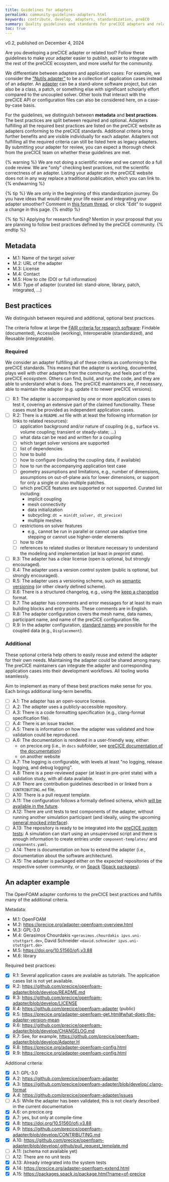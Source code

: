 ```yaml
---
title: Guidelines for adapters
permalink: community-guidelines-adapters.html
keywords: contribute, develop, adapters, standardization, preECO
summary: Quality guidelines and standards for preCICE adapters and related tools
toc: true
---
```


v0.2, published on December 4, 2024

Are you developing a preCICE adapter or related tool? Follow these guidelines to make your adapter easier to publish, easier to integrate with the rest of the preCICE ecosystem, and more useful for the community.

We differentiate between adapters and application cases: For example, we consider the ["Nutils adapter"](https://precice.org/adapter-nutils.html) to be a collection of application cases instead of an adapter. An [adapter](https://precice.org/couple-your-code-overview.html) can be a stand-alone software project, but can also be a class, a patch, or something else with significant scholarly effort compared to the uncoupled solver. Other tools that interact with the preCICE API or configuration files can also be considered here, on a case-by-case basis.

For the guidelines, we distinguish between **metadata** and **best practices**. The best practices are split between required and optional. Adapters fulfilling all the required best practices are listed on the preCICE website as adapters conforming to the preCICE standards. Additional criteria bring further benefits and are visible individually for each adapter. Adapters not fulfilling all the required criteria can still be listed here as legacy adapters. By submitting your adapter for review, you can expect a thorough check from the preCICE team on whether these guidelines are met.

{% warning %}
We are not doing a scientific review and we cannot do a full code review. We are "only" checking best practices, not the scientific correctness of an adapter. Listing your adapter on the preCICE website does not in any way replace a traditional publication, which you can link to.
{% endwarning %}

{% tip %}
We are only in the beginning of this standardization journey. Do you have ideas that would make your life easier and integrating your adapter smoother? Comment in [this forum thread](https://precice.discourse.group/t/2125), or click "Edit" to suggest a change in this page.
{% endtip  %}

{% tip %}
Applying for research funding? Mention in your proposal that you are planning to follow best practices defined by the preCICE community.
{% endtip  %}

## Metadata

- M.1: Name of the target solver
- M.2: URL of the adapter
- M.3: License
- M.4: Contact
- M.5: How to cite (DOI or full information)
- M.6: Type of adapter (curated list: stand-alone, library, patch, integrated, ...)

## Best practices

We distinguish between required and additional, optional best practices.

The criteria follow at large the [FAIR criteria for research software](https://doi.org/10.1038/s41597-022-01710-x): Findable (documented), Accessible (working), Interoperable (standardized), and Reusable (integratable).

### Required

We consider an adapter fulfilling all of these criteria as conforming to the preCICE standards. This means that the adapter is working, documented, plays well with other adapters from the community, and feels part of the preCICE ecosystem. Others can find, build, and run the code, and they are able to understand what is does. The preCICE maintainers are, if necessary, able to maintain the adapter (e.g. update it to newer preCICE versions).

- [ ] R.1: The adapter is accompanied by one or more application cases to test it, covering an extensive part of the claimed functionality. These cases must be provided as independent application cases.
- [ ] R.2: There is a `README.md` file with at least the following information (or links to related resources):
  - [ ] application background and/or nature of coupling (e.g., surface vs. volume coupling; transient or steady-state; ...)
  - [ ] what data can be read and written for a coupling
  - [ ] which target solver versions are supported
  - [ ] list of dependencies
  - [ ] how to build
  - [ ] how to configure (including the coupling data, if available)
  - [ ] how to run the accompanying application test case
  - [ ] geometry assumptions and limitations, e.g., number of dimensions, assumptions on out-of-plane axis for lower dimensions, or support for only a single or also multiple patches.
  - [ ] which preCICE features are supported or not supported. Curated list including:
    - implicit coupling
    - mesh connectivity
    - data initialization
    - subcycling: `dt = min(dt_solver, dt_precice)`
    - multiple meshes
  - [ ] restrictions on solver features
    - e.g., cannot be run in parallel or cannot use adaptive time stepping or cannot use higher-order elements
  - [ ] how to cite
  - [ ] references to related studies or literature necessary to understand the modeling and implementation (at least in preprint state).
- [ ] R.3: The adapter has a clear license (open is optional, but strongly encouraged).
- [ ] R.4: The adapter uses a version control system (public is optional, but strongly encouraged).
- [ ] R.5: The adapter uses a versioning scheme, such as [semantic versioning](https://semver.org/) (or other clearly defined scheme).
- [ ] R.6: There is a structured changelog, e.g., using the [keep a changelog](https://keepachangelog.com/) format.
- [ ] R.7: The adapter has comments and error messages for at least its main building blocks and entry points. These comments are in English.
- [ ] R.8: The adapter configuration covers the mesh name, data names, participant name, and name of the preCICE configuration file.
- [ ] R.9: In the adapter configuration, [standard names](community-contribute-to-precice.html#naming-conventions) are possible for the coupled data (e.g., `Displacement`).

### Additional

These optional criteria help others to easily reuse and extend the adapter for their own needs. Maintaining the adapter could be shared among many. The preCICE maintainers can integrate the adapter and corresponding application cases into their development workflows. All tooling works seamlessly.

Aim to implement as many of these best practices make sense for you. Each brings additional long-term benefits.

- [ ] A.1: The adapter has an open-source license.
- [ ] A.2: The adapter uses a publicly-accessible repository.
- [ ] A.3: There is a code formatting specification (e.g., clang-format specification file).
- [ ] A.4: There is an issue tracker.
- [ ] A.5: There is information on how the adapter was validated and how validation could be reproduced.
- [ ] A.6: The documentation is rendered in a user-friendly way, either:
  - on precice.org (i.e., in `docs` subfolder, see [preCICE documentation of the documentation](https://precice.org/docs-meta-overview.html))
  - on another website
- [ ] A.7: The logging is configurable, with levels at least "no logging, release logging, and debug logging".
- [ ] A.8: There is a peer-reviewed paper (at least in pre-print state) with a validation study, with all data available.
- [ ] A.9: There are contribution guidelines described in or linked from a `CONTRIBUTING.md` file.
- [ ] A.10: There is a pull request template.
- [ ] A.11: The configuration follows a formally defined schema, which [will be available in the future](https://github.com/precice/preeco-orga/issues/18).
- [ ] A.12: There are unit tests to test components of the adapter, without running another simulation participant (and ideally, using the upcoming [general mocked interface](https://github.com/precice/preeco-orga/issues/4)).
- [ ] A.13: The repository is ready to be integrated into the [preCICE system tests](https://precice.org/dev-docs-system-tests.html): A simulation can start using an unsupervised script and there is enough information to create entries under `component-templates/` and `components.yaml`.
- [ ] A.14: There is documentation on how to extend the adapter (i.e., documentation about the software architecture).
- [ ] A.15: The adapter is packaged either on the expected repositories of the respective solver community, or on [Spack](https://spack.io/) ([Spack packages](https://packages.spack.io/)).

## An adapter example

The OpenFOAM adapter conforms to the preCICE best practices and fulfills many of the additional criteria.

Metadata:

- M.1: OpenFOAM
- M.2: https://precice.org/adapter-openfoam-overview.html
- M.3: GPL-3.0
- M.4: Gerasimos Chourdakis `<gerasimos.chourdakis ipvs.uni-stuttgart.de>`, David Schneider `<david.schneider ipvs.uni-stuttgart.de>`
- M.5: https://doi.org/10.51560/ofj.v3.88
- M.6: library

Required best practices:

- [x] R.1: Several application cases are available as tutorials. The application cases list is not yet available.
- [x] R.2: https://github.com/precice/openfoam-adapter/blob/develop/README.md
- [x] R.3: https://github.com/precice/openfoam-adapter/blob/develop/LICENSE
- [x] R.4: https://github.com/precice/openfoam-adapter (public)
- [x] R.5: https://precice.org/adapter-openfoam-get.html#what-does-the-adapter-version-mean
- [x] R.6: https://github.com/precice/openfoam-adapter/blob/develop/CHANGELOG.md
- [x] R.7: See, for example, https://github.com/precice/openfoam-adapter/blob/develop/Adapter.H
- [x] R.8: https://precice.org/adapter-openfoam-config.html
- [x] R.9: https://precice.org/adapter-openfoam-config.html

Additional criteria:

- [x] A.1: GPL-3.0
- [x] A.2: https://github.com/precice/openfoam-adapter
- [x] A.3: https://github.com/precice/openfoam-adapter/blob/develop/.clang-format
- [x] A.4: https://github.com/precice/openfoam-adapter/issues
- [ ] A.5: While the adapter has been validated, this is not clearly described in the current documentation
- [x] A.6: on precice.org
- [x] A.7: yes, but only at compile-time
- [x] A.8: https://doi.org/10.51560/ofj.v3.88
- [x] A.9: https://github.com/precice/openfoam-adapter/blob/develop/CONTRIBUTING.md
- [x] A.10: https://github.com/precice/openfoam-adapter/blob/develop/.github/pull_request_template.md
- [ ] A.11: (schema not available yet)
- [ ] A.12: There are no unit tests
- [x] A.13: Already integrated into the system tests
- [x] A.14: https://precice.org/adapter-openfoam-extend.html
- [x] A.15: https://packages.spack.io/package.html?name=of-precice
